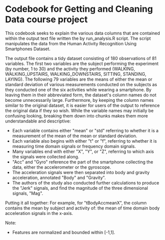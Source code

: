 Codebook for Getting and Cleaning Data course project
=====================================================

This codebook seeks to explain the various data columns that are contained within the output text file written the by run_analysis.R script. The script manipulates the data from the Human Activity Recognition Using Smartphones Dataset.

The output file contains a tidy dataset consisting of 180 observations of 81 variables. The first two variables are the subject performing the experiment (by number, 1 to 30) and the activity they performed (WALKING, WALKING_UPSTAIRS, WALKING_DOWNSTAIRS, SITTING, STANDING, LAYING). The following 79 variables are the means of either the mean or standard deviation of various measurements conducted on the subjects as they conducted one of the six activities while wearing a smartphone. By leaving them in their abbreviated form, the dataset's column names do not become unnecessarily large. Furthermore, by keeping the column names similar to the original dataset, it is easier for users of the output to reference the original data if they so wish. While the variable names may initially be confusing looking, breaking them down into chunks makes them more understandable and descriptive:

* Each variable contains either "mean" or "std" referring to whether it is a measurement of the mean of the mean or standard deviation.
* Each variable also begins with either "t" or "f", referring to whether it is measuring time domain signals or frequency domain signals.
* Many variables end with either "X", "Y", or "Z", referring to which axis the signals were collected along.
* "Acc" and "Gyro" reference the part of the smartphone collecting the data, either the accelerometer or the gyroscope.
* The acceleration signals were then separated into body and gravity acceleration, annotated "Body" and "Gravity".
* The authors of the study also conducted further calculations to produce the "Jerk" signals, and find the magnitude of the three dimensional signals, "Mag".

Putting it all together:
For example, for "tBodyAccmeanX", the column contains the mean by subject and activity of:
the mean of time domain body acceleration signals in the x-axis.

Note:
- Features are normalized and bounded within [-1,1].